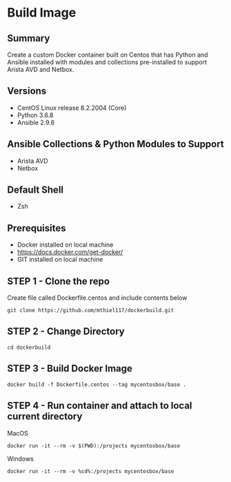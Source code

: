 # Build Image

## Summary

Create a custom Docker container built on Centos that has Python and Ansible installed with modules and collections pre-installed to support Arista AVD and Netbox.

## Versions

- CentOS Linux release 8.2.2004 (Core)
- Python 3.6.8
- Ansible 2.9.6

## Ansible Collections & Python Modules to Support

- Arista AVD
- Netbox

## Default Shell

- Zsh

## Prerequisites

- Docker installed on local machine
- https://docs.docker.com/get-docker/
- GIT installed on local machine


## STEP 1 - Clone the repo
Create file called Dockerfile.centos and include contents below

```shell
git clone https://github.com/mthiel117/dockerbuild.git
```

## STEP 2 - Change Directory

```shell
cd dockerbuild
```

## STEP 3 - Build Docker Image

```shell
docker build -f Dockerfile.centos --tag mycentosbox/base .
```

## STEP 4 - Run container and attach to local current directory

MacOS

```shell
docker run -it --rm -v $(PWD):/projects mycentosbox/base
```

Windows

```shell
docker run -it --rm -v %cd%:/projects mycentosbox/base
```
